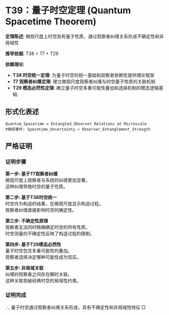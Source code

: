 # T39：量子时空定理 (Quantum Spacetime Theorem)

**定理陈述**: 微观尺度上时空具有量子性质，通过观察者纠缠关系形成不确定性和非局域性

**推导依据**: T38 + T7 + T29

**依赖理论**:
- **T38 时空统一定理**: 为量子时空的统一基础和观察者依赖性提供理论框架
- **T7 观察者纠缠定理**: 建立微观尺度观察者纠缠与时空量子性质的关联机制
- **T29 模态必然性定理**: 确立量子时空多重可能性叠加和选择机制的模态逻辑基础  

## 形式化表述  
```  
Quantum_Spacetime = Entangled_Observer_Relations at Microscale  
∀微观事件: Spacetime_Uncertainty ∝ Observer_Entanglement_Strength  
```  

## 严格证明  

### 证明步骤  

**第一步: 基于T7观察者纠缠**  
微观尺度上观察者与系统的纠缠更加显著。  
这种纠缠导致时空的量子性质。  

**第二步: 基于T38时空统一**  
时空作为构造的结果，在微观尺度显示构造过程。  
观察者纠缠直接影响时空的确定性。  

**第三步: 不确定性原理**  
观察者无法同时精确确定时空的所有性质。  
时空测量的不确定性反映了构造过程的限制。  

**第四步: 基于T29模态必然性**  
量子时空包含多重可能性的叠加。  
观察者选择决定哪种可能性成为现实。  

**第五步: 非局域关联**  
纠缠的观察者之间存在瞬时关联。  
这种关联突破经典时空的局域性约束。  

### 证明完成  
∴ 量子时空通过观察者纠缠关系形成，具有不确定性和非局域性特征 □  